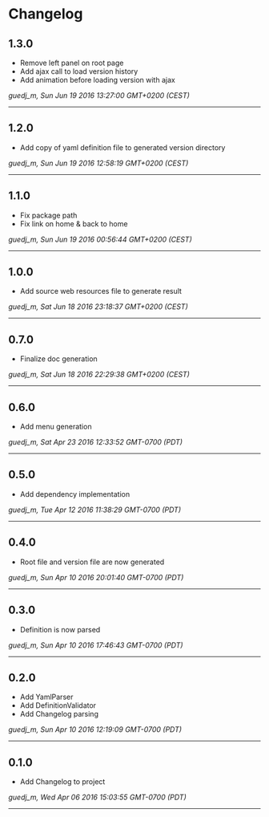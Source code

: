# Changelog

## 1.3.0

* Remove left panel on root page
* Add ajax call to load version history
* Add animation before loading version with ajax

*guedj_m, Sun Jun 19 2016 13:27:00 GMT+0200 (CEST)*

---
## 1.2.0

* Add copy of yaml definition file to generated version directory

*guedj_m, Sun Jun 19 2016 12:58:19 GMT+0200 (CEST)*

---
## 1.1.0

* Fix package path
* Fix link on home & back to home

*guedj_m, Sun Jun 19 2016 00:56:44 GMT+0200 (CEST)*

---
## 1.0.0

* Add source web resources file to generate result

*guedj_m, Sat Jun 18 2016 23:18:37 GMT+0200 (CEST)*

---
## 0.7.0

* Finalize doc generation

*guedj_m, Sat Jun 18 2016 22:29:38 GMT+0200 (CEST)*

---
## 0.6.0

* Add menu generation

*guedj_m, Sat Apr 23 2016 12:33:52 GMT-0700 (PDT)*

---
## 0.5.0

* Add dependency implementation

*guedj_m, Tue Apr 12 2016 11:38:29 GMT-0700 (PDT)*

---
## 0.4.0

* Root file and version file are now generated

*guedj_m, Sun Apr 10 2016 20:01:40 GMT-0700 (PDT)*

---
## 0.3.0

* Definition is now parsed

*guedj_m, Sun Apr 10 2016 17:46:43 GMT-0700 (PDT)*

---
## 0.2.0

* Add YamlParser
* Add DefinitionValidator
* Add Changelog parsing

*guedj_m, Sun Apr 10 2016 12:19:09 GMT-0700 (PDT)*

---
## 0.1.0

* Add Changelog to project

*guedj_m, Wed Apr 06 2016 15:03:55 GMT-0700 (PDT)*

---